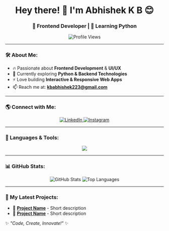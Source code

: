 <h1 align="center">Hey there! 👋 I'm Abhishek K B 😊</h1>
<h3 align="center">🚀 Frontend Developer | 🌱 Learning Python</h3>

<p align="center">
  <img src="https://komarev.com/ghpvc/?username=abhishek-dev6&label=Profile%20views&color=0e75b6&style=flat" alt="Profile Views" />
</p>

---

### 🛠 About Me:
- 🔥 Passionate about **Frontend Development** & **UI/UX**
- 🌱 Currently exploring **Python & Backend Technologies**
- ⚡ Love building **Interactive & Responsive Web Apps**
- 📫 Reach me at: **kbabhishek223@gmail.com**

---

### 🌎 Connect with Me:
<p align="center">
  <a href="https://www.linkedin.com/in/abhishek-k-b-165882330/" target="_blank">
    <img src="https://img.shields.io/badge/LinkedIn-%230077B5.svg?style=for-the-badge&logo=linkedin&logoColor=white" alt="LinkedIn" />
  </a>
  <a href="https://instagram.com/_abi_10_" target="_blank">
    <img src="https://img.shields.io/badge/Instagram-%23E4405F.svg?style=for-the-badge&logo=instagram&logoColor=white" alt="Instagram" />
  </a>
</p>

---

### 🚀 Languages & Tools:
<p align="center">
  <img src="https://skillicons.dev/icons?i=html,css,js,ts,react,nodejs,java,python,cpp,c,git,linux,mysql,postgres,django,tensorflow" />
</p>

---

### 📊 GitHub Stats:
<p align="center">
  <img src="https://github-readme-stats.vercel.app/api?username=abhishek-dev6&show_icons=true&theme=radical" alt="GitHub Stats" />
  <img src="https://github-readme-stats.vercel.app/api/top-langs/?username=abhishek-dev6&layout=compact&theme=radical" alt="Top Languages" />
</p>

---

### 🎯 My Latest Projects:
- 🔗 **[Project Name](#)** - Short description
- 🔗 **[Project Name](#)** - Short description

✨ _"Code, Create, Innovate!"_ ✨
